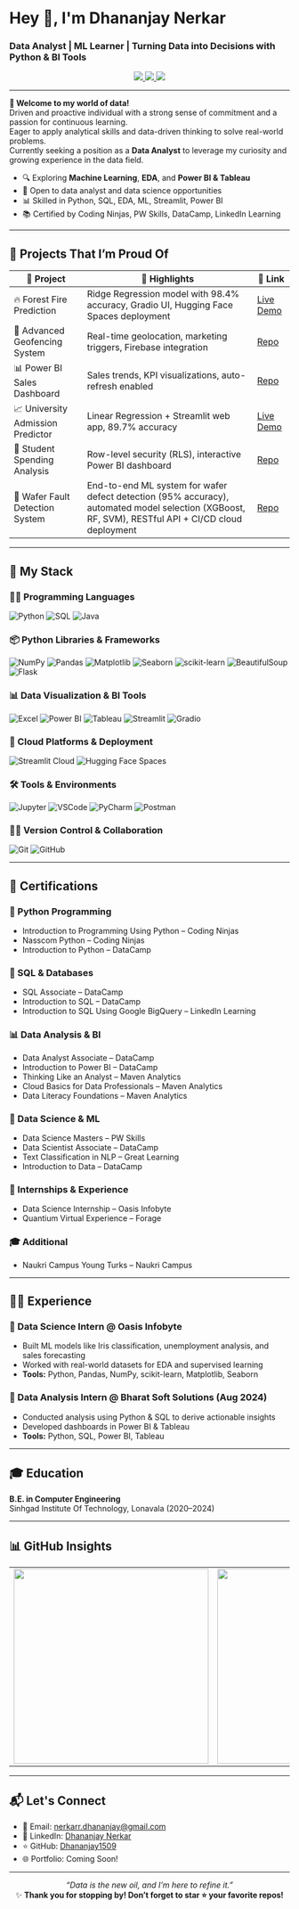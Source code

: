 # Hey 👋, I'm Dhananjay Nerkar  
### Data Analyst | ML Learner | Turning Data into Decisions with Python & BI Tools

<div align="center">
  <a href="mailto:nerkarr.dhananjay@gmail.com">
    <img src="https://img.shields.io/badge/Email Dhananjay-red?style=flat-square&logo=gmail" />
  </a>
  <a href="https://www.linkedin.com/in/dhananjay-da/">
    <img src="https://img.shields.io/badge/LinkedIn Dhananjay-blue?style=flat-square&logo=linkedin" />
  </a>
  <a href="https://github.com/Dhananjay1509">
    <img src="https://img.shields.io/badge/GitHub Dhananjay1509-181717?style=flat-square&logo=github" />
  </a>
</div>

---

**🌟 Welcome to my world of data!**  
Driven and proactive individual with a strong sense of commitment and a passion for continuous learning.  
Eager to apply analytical skills and data-driven thinking to solve real-world problems.  
Currently seeking a position as a **Data Analyst** to leverage my curiosity and growing experience in the data field.

- 🔍 Exploring **Machine Learning**, **EDA**, and **Power BI & Tableau**
- 🚀 Open to data analyst and data science opportunities
- 📊 Skilled in Python, SQL, EDA, ML, Streamlit, Power BI
- 📚 Certified by Coding Ninjas, PW Skills, DataCamp, LinkedIn Learning

---

## 🚀 Projects That I’m Proud Of

| 🔧 Project | 🌟 Highlights | 🔗 Link |
|-----------|---------------|--------|
| 🔥 Forest Fire Prediction | Ridge Regression model with 98.4% accuracy, Gradio UI, Hugging Face Spaces deployment | [Live Demo](https://huggingface.co/spaces/dhananjay1509/forest-fire-prediction) |
| 🎯 Advanced Geofencing System | Real-time geolocation, marketing triggers, Firebase integration | [Repo](https://github.com/Dhananjay1509/Advanced-Geofencing) |
| 📊 Power BI Sales Dashboard | Sales trends, KPI visualizations, auto-refresh enabled | [Repo](https://github.com/Dhananjay1509/Bharat-Soft-Solution/tree/main/Power%20BI/T2) |
| 📈 University Admission Predictor | Linear Regression + Streamlit web app, 89.7% accuracy | [Live Demo](https://admissionlr.streamlit.app/) |
| 🧾 Student Spending Analysis | Row-level security (RLS), interactive Power BI dashboard | [Repo](https://github.com/Dhananjay1509/Bharat-Soft-Solution/tree/main/Power%20BI/T1) |
| 🧠 Wafer Fault Detection System | End-to-end ML system for wafer defect detection (95% accuracy), automated model selection (XGBoost, RF, SVM), RESTful API + CI/CD cloud deployment | [Repo](https://github.com/Dhananjay1509/Wafer-Fault-Detection) |

---

## 🧠 My Stack

### 👨‍💻 Programming Languages  
![Python](https://img.shields.io/badge/-Python-3776AB?style=flat-square&logo=python&logoColor=white)
![SQL](https://img.shields.io/badge/-SQL-4479A1?style=flat-square&logo=MySQL&logoColor=white)
![Java](https://img.shields.io/badge/-Java-007396?style=flat-square&logo=java&logoColor=white)

### 📦 Python Libraries & Frameworks  
![NumPy](https://img.shields.io/badge/-NumPy-013243?style=flat-square&logo=numpy)
![Pandas](https://img.shields.io/badge/-Pandas-150458?style=flat-square&logo=pandas)
![Matplotlib](https://img.shields.io/badge/-Matplotlib-11557C?style=flat-square)
![Seaborn](https://img.shields.io/badge/-Seaborn-3D3D3D?style=flat-square)
![scikit-learn](https://img.shields.io/badge/-scikit--learn-F7931E?style=flat-square&logo=scikit-learn&logoColor=white)
![BeautifulSoup](https://img.shields.io/badge/-BeautifulSoup-3F3F3F?style=flat-square)
![Flask](https://img.shields.io/badge/-Flask-000000?style=flat-square&logo=flask)

### 📊 Data Visualization & BI Tools  
![Excel](https://img.shields.io/badge/-Excel-217346?style=flat-square&logo=microsoft-excel&logoColor=white)
![Power BI](https://img.shields.io/badge/-PowerBI-F2C811?style=flat-square&logo=PowerBI&logoColor=black)
![Tableau](https://img.shields.io/badge/-Tableau-E97627?style=flat-square&logo=Tableau&logoColor=white)
![Streamlit](https://img.shields.io/badge/-Streamlit-FF4B4B?style=flat-square&logo=streamlit&logoColor=white)
![Gradio](https://img.shields.io/badge/-Gradio-FF6F61?style=flat-square)

### 🚀 Cloud Platforms & Deployment
![Streamlit Cloud](https://img.shields.io/badge/-Streamlit_Cloud-FF4B4B?style=flat-square&logo=streamlit&logoColor=white)
![Hugging Face Spaces](https://img.shields.io/badge/-Hugging_Face_Spaces-FFD21E?style=flat-square&logo=huggingface&logoColor=black)

### 🛠️ Tools & Environments  
![Jupyter](https://img.shields.io/badge/-Jupyter-F37626?style=flat-square&logo=jupyter)
![VSCode](https://img.shields.io/badge/-VSCode-007ACC?style=flat-square&logo=visual-studio-code)
![PyCharm](https://img.shields.io/badge/-PyCharm-000000?style=flat-square&logo=pycharm)
![Postman](https://img.shields.io/badge/-Postman-FF6C37?style=flat-square&logo=postman)

### 🧑‍💻 Version Control & Collaboration  
![Git](https://img.shields.io/badge/-Git-F05032?style=flat-square&logo=git)
![GitHub](https://img.shields.io/badge/-GitHub-181717?style=flat-square&logo=github)

---

## 📜 Certifications

### 🐍 Python Programming
- Introduction to Programming Using Python – Coding Ninjas  
- Nasscom Python – Coding Ninjas  
- Introduction to Python – DataCamp  

### 🧪 SQL & Databases
- SQL Associate – DataCamp  
- Introduction to SQL – DataCamp  
- Introduction to SQL Using Google BigQuery – LinkedIn Learning  

### 📊 Data Analysis & BI
- Data Analyst Associate – DataCamp  
- Introduction to Power BI – DataCamp  
- Thinking Like an Analyst – Maven Analytics  
- Cloud Basics for Data Professionals – Maven Analytics  
- Data Literacy Foundations – Maven Analytics  

### 🧠 Data Science & ML
- Data Science Masters – PW Skills  
- Data Scientist Associate – DataCamp  
- Text Classification in NLP – Great Learning  
- Introduction to Data – DataCamp  

### 💼 Internships & Experience
- Data Science Internship – Oasis Infobyte  
- Quantium Virtual Experience – Forage  

### 🎓 Additional
- Naukri Campus Young Turks – Naukri Campus  

---

## 👨‍💻 Experience

### 🔹 Data Science Intern @ Oasis Infobyte
- Built ML models like Iris classification, unemployment analysis, and sales forecasting  
- Worked with real-world datasets for EDA and supervised learning  
- **Tools:** Python, Pandas, NumPy, scikit-learn, Matplotlib, Seaborn  

### 🔹 Data Analysis Intern @ Bharat Soft Solutions (Aug 2024)
- Conducted analysis using Python & SQL to derive actionable insights  
- Developed dashboards in Power BI & Tableau  
- **Tools:** Python, SQL, Power BI, Tableau  

---

## 🎓 Education
**B.E. in Computer Engineering**  
Sinhgad Institute Of Technology, Lonavala (2020–2024)

---

## 📊 GitHub Insights

<div align="center">

<!-- One-line Layout -->
<table>
  <tr>
    <td>
      <img src="https://github-readme-stats.vercel.app/api/top-langs/?username=Dhananjay1509&layout=compact&theme=github_dark&border_radius=10&langs_count=15" width="350"/>
    </td>
    <td>
      <img src="https://github-readme-stats.vercel.app/api?username=Dhananjay1509&show_icons=true&theme=react&hide_title=false" width="350"/>
    </td>
    <td>
      <img src="https://github-readme-streak-stats.herokuapp.com?user=Dhananjay1509&theme=react" width="350"/>
    </td>
  </tr>
</table>

</div>


---

## 📬 Let's Connect

- 📧 Email: nerkarr.dhananjay@gmail.com  
- 🔗 LinkedIn: [Dhananjay Nerkar](https://www.linkedin.com/in/dhananjay-nerkar/)  
- ⭐ GitHub: [Dhananjay1509](https://github.com/Dhananjay1509)  
- 🌐 Portfolio: Coming Soon!

---

<div align="center"><em>“Data is the new oil, and I’m here to refine it.”</em></div>  
<div align="center">✨ <strong>Thank you for stopping by! Don’t forget to star ⭐ your favorite repos!</strong></div>
